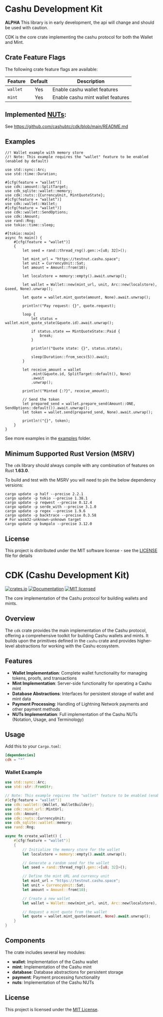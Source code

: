 
# Cashu Development Kit

**ALPHA** This library is in early development, the api will change and should be used with caution.

CDK is the core crate implementing the cashu protocol for both the Wallet and Mint.

## Crate Feature Flags

The following crate feature flags are available:

| Feature     | Default | Description                        |
|-------------|:-------:|------------------------------------|
| `wallet`    |   Yes   | Enable cashu wallet features       |
| `mint`      |   Yes   | Enable cashu mint wallet features  |

## Implemented [NUTs](https://github.com/cashubtc/nuts/):

See <https://github.com/cashubtc/cdk/blob/main/README.md>

## Examples

```rust,no_run
//! Wallet example with memory store
//! Note: This example requires the "wallet" feature to be enabled (enabled by default)

use std::sync::Arc;
use std::time::Duration;

#[cfg(feature = "wallet")]
use cdk::amount::SplitTarget;
use cdk_sqlite::wallet::memory;
use cdk::nuts::{CurrencyUnit, MintQuoteState};
#[cfg(feature = "wallet")]
use cdk::wallet::Wallet;
#[cfg(feature = "wallet")]
use cdk::wallet::SendOptions;
use cdk::Amount;
use rand::Rng;
use tokio::time::sleep;

#[tokio::main]
async fn main() {
    #[cfg(feature = "wallet")]
    {
        let seed = rand::thread_rng().gen::<[u8; 32]>();

        let mint_url = "https://testnut.cashu.space";
        let unit = CurrencyUnit::Sat;
        let amount = Amount::from(10);

        let localstore = memory::empty().await.unwrap();

        let wallet = Wallet::new(mint_url, unit, Arc::new(localstore), &seed, None).unwrap();

        let quote = wallet.mint_quote(amount, None).await.unwrap();

        println!("Pay request: {}", quote.request);

        loop {
            let status = wallet.mint_quote_state(&quote.id).await.unwrap();

            if status.state == MintQuoteState::Paid {
                break;
            }

            println!("Quote state: {}", status.state);

            sleep(Duration::from_secs(5)).await;
        }

        let receive_amount = wallet
            .mint(&quote.id, SplitTarget::default(), None)
            .await
            .unwrap();

        println!("Minted {:?}", receive_amount);

        // Send the token
        let prepared_send = wallet.prepare_send(Amount::ONE, SendOptions::default()).await.unwrap();
        let token = wallet.send(prepared_send, None).await.unwrap();

        println!("{}", token);
    }
}

```

See more examples in the [examples](./examples) folder.

## Minimum Supported Rust Version (MSRV)

The `cdk` library should always compile with any combination of features on Rust **1.63.0**.

To build and test with the MSRV you will need to pin the below dependency versions:

```shell
cargo update -p half --precise 2.2.1
cargo update -p tokio --precise 1.38.1
cargo update -p reqwest --precise 0.12.4
cargo update -p serde_with --precise 3.1.0
cargo update -p regex --precise 1.9.6
cargo update -p backtrace --precise 0.3.58
# For wasm32-unknown-unknown target
cargo update -p bumpalo --precise 3.12.0
```


## License

This project is distributed under the MIT software license - see the [LICENSE](../../LICENSE) file for details
# CDK (Cashu Development Kit)

[![crates.io](https://img.shields.io/crates/v/cdk.svg)](https://crates.io/crates/cdk)
[![Documentation](https://docs.rs/cdk/badge.svg)](https://docs.rs/cdk)
[![MIT licensed](https://img.shields.io/badge/license-MIT-blue.svg)](https://github.com/cashubtc/cdk/blob/main/LICENSE)

The core implementation of the Cashu protocol for building wallets and mints.

## Overview

The `cdk` crate provides the main implementation of the Cashu protocol, offering a comprehensive toolkit for building Cashu wallets and mints. It builds upon the primitives defined in the `cashu` crate and provides higher-level abstractions for working with the Cashu ecosystem.

## Features

- **Wallet Implementation**: Complete wallet functionality for managing tokens, proofs, and transactions
- **Mint Implementation**: Server-side functionality for operating a Cashu mint
- **Database Abstractions**: Interfaces for persistent storage of wallet and mint data
- **Payment Processing**: Handling of Lightning Network payments and other payment methods
- **NUTs Implementation**: Full implementation of the Cashu NUTs (Notation, Usage, and Terminology)

## Usage

Add this to your `Cargo.toml`:

```toml
[dependencies]
cdk = "*"
```

### Wallet Example

```rust
use std::sync::Arc;
use std::str::FromStr;

// Note: This example requires the "wallet" feature to be enabled (enabled by default)
#[cfg(feature = "wallet")]
use cdk::wallet::{Wallet, WalletBuilder};
use cdk::mint_url::MintUrl;
use cdk::Amount;
use cdk::nuts::CurrencyUnit;
use cdk_sqlite::wallet::memory;
use rand::Rng;

async fn create_wallet() {
    #[cfg(feature = "wallet")]
    {
        // Initialize the memory store for the wallet
        let localstore = memory::empty().await.unwrap();

        // Generate a random seed for the wallet
        let seed = rand::thread_rng().gen::<[u8; 32]>();

        // Define the mint URL and currency unit
        let mint_url = "https://testnut.cashu.space";
        let unit = CurrencyUnit::Sat;
        let amount = Amount::from(10);

        // Create a new wallet
        let wallet = Wallet::new(mint_url, unit, Arc::new(localstore), &seed, None).unwrap();

        // Request a mint quote from the wallet
        let quote = wallet.mint_quote(amount, None).await.unwrap();
    }
}
```

## Components

The crate includes several key modules:

- **wallet**: Implementation of the Cashu wallet
- **mint**: Implementation of the Cashu mint
- **database**: Database abstractions for persistent storage
- **payment**: Payment processing functionality
- **nuts**: Implementation of the Cashu NUTs

## License

This project is licensed under the [MIT License](https://github.com/cashubtc/cdk/blob/main/LICENSE).
